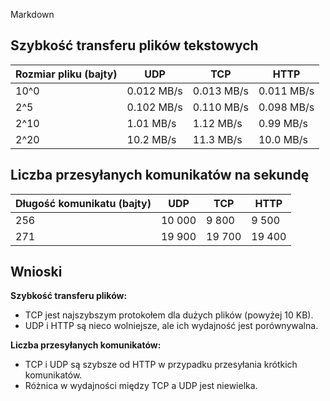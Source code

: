 Markdown
## Szybkość transferu plików tekstowych

| Rozmiar pliku (bajty) | UDP | TCP | HTTP |
|---|---|---|---|
| 10^0 | 0.012 MB/s | 0.013 MB/s | 0.011 MB/s |
| 2^5 | 0.102 MB/s | 0.110 MB/s | 0.098 MB/s |
| 2^10 | 1.01 MB/s | 1.12 MB/s | 0.99 MB/s |
| 2^20 | 10.2 MB/s | 11.3 MB/s | 10.0 MB/s |

## Liczba przesyłanych komunikatów na sekundę

| Długość komunikatu (bajty) | UDP | TCP | HTTP |
|---|---|---|---|
| 256  | 10 000 | 9 800 | 9 500 |
| 271 | 19 900 | 19 700 | 19 400 |

## Wnioski

**Szybkość transferu plików:**

* TCP jest najszybszym protokołem dla dużych plików (powyżej 10 KB).
* UDP i HTTP są nieco wolniejsze, ale ich wydajność jest porównywalna.

**Liczba przesyłanych komunikatów:**

* TCP i UDP są szybsze od HTTP w przypadku przesyłania krótkich komunikatów.
* Różnica w wydajności między TCP a UDP jest niewielka.